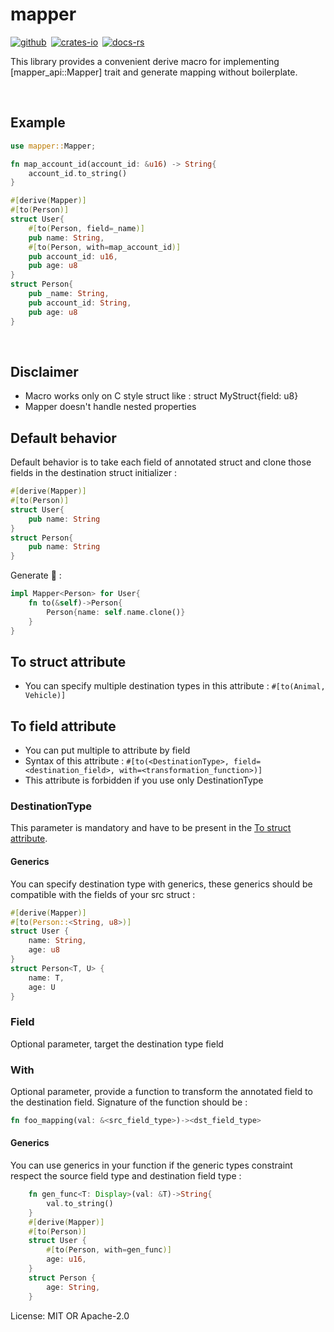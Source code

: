 # mapper

[![github]](https://github.com/sbailleul/mapper)&ensp;[![crates-io]](https://crates.io/crates/mapper)&ensp;[![docs-rs]](https://docs.rs/mapper)

[github]: https://img.shields.io/badge/github-8da0cb?style=for-the-badge&labelColor=555555&logo=github
[crates-io]: https://img.shields.io/badge/crates.io-fc8d62?style=for-the-badge&labelColor=555555&logo=rust
[docs-rs]: https://img.shields.io/badge/docs.rs-66c2a5?style=for-the-badge&labelColor=555555&logo=docs.rs
This library provides a convenient derive macro for implementing [mapper_api::Mapper<T>] trait and generate mapping without boilerplate.

<br>

## Example
```rust
use mapper::Mapper;

fn map_account_id(account_id: &u16) -> String{
    account_id.to_string()
}

#[derive(Mapper)]
#[to(Person)]
struct User{
    #[to(Person, field=_name)]
    pub name: String,
    #[to(Person, with=map_account_id)]
    pub account_id: u16,
    pub age: u8
}
struct Person{
    pub _name: String,
    pub account_id: String,
    pub age: u8
}
```

<br>

## Disclaimer
- Macro works only on C style struct like : struct MyStruct{field: u8}
- Mapper doesn't handle nested properties


## Default behavior
Default behavior is to take each field of annotated struct and clone
those fields in the destination struct initializer :
```rust
#[derive(Mapper)]
#[to(Person)]
struct User{
    pub name: String
}
struct Person{
    pub name: String
}
```
Generate 🔄 :
```rust
impl Mapper<Person> for User{
    fn to(&self)->Person{
        Person{name: self.name.clone()}
    }
}
```

## To struct attribute
- You can specify multiple destination types in this attribute : ```#[to(Animal, Vehicle)]```

## To field attribute
- You can put multiple to attribute by field
- Syntax of this attribute : ```#[to(<DestinationType>, field=<destination_field>, with=<transformation_function>)]```
- This attribute is forbidden if you use only DestinationType

### DestinationType
This parameter is mandatory and have to be present in the [To struct attribute](#to-struct-attribute).
#### Generics
You can specify destination type with generics, these generics should be compatible with the fields of your src struct :
```rust
#[derive(Mapper)]
#[to(Person::<String, u8>)]
struct User {
    name: String,
    age: u8
}
struct Person<T, U> {
    name: T,
    age: U
}
```

### Field
Optional parameter, target the destination type field

### With
Optional parameter, provide a function to transform the annotated field to the destination field. Signature of the function should be :
```rust
fn foo_mapping(val: &<src_field_type>)-><dst_field_type>
```

#### Generics
You can use generics in your function if the generic types constraint respect the source field type and destination field type :
```rust
    fn gen_func<T: Display>(val: &T)->String{
        val.to_string()
    }
    #[derive(Mapper)]
    #[to(Person)]
    struct User {
        #[to(Person, with=gen_func)]
        age: u16,
    }
    struct Person {
        age: String,
    }
```


License: MIT OR Apache-2.0
